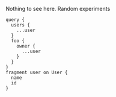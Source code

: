 Nothing to see here. Random experiments


```gql
query {
  users {
    ...user
  }
  foo {
    owner {
      ...user
    }
  }
}
fragment user on User {
  name
  id
}
```
